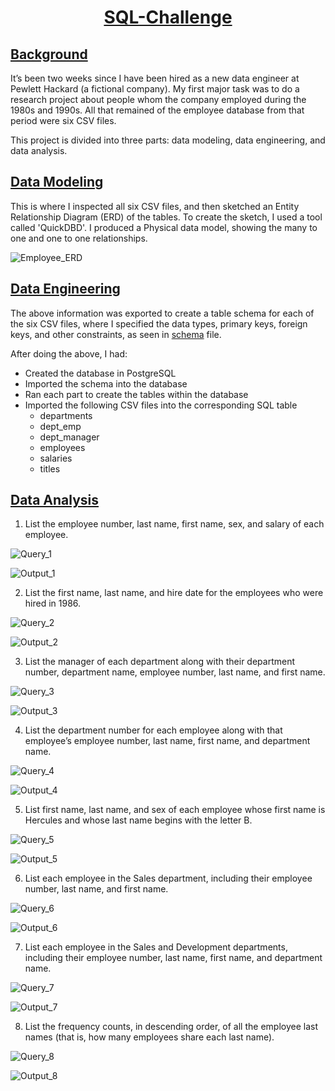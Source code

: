 # <p align="center"> <ins>SQL-Challenge<ins/>

## <ins>Background<ins/>
It’s been two weeks since I have been hired as a new data engineer at Pewlett Hackard (a fictional company). My first major task was to do a research project about people whom the company employed during the 1980s and 1990s. All that remained of the employee database from that period were six CSV files.

This project is divided into three parts: data modeling, data engineering, and data analysis.

## <ins>Data Modeling<ins/>

This is where I inspected all six CSV files, and then sketched an Entity Relationship Diagram (ERD) of the tables. To create the sketch, I used a tool called 'QuickDBD'. I produced a Physical data model, showing the many to one and one to one relationships. 

![Employee_ERD](EmployeeSQL/Images/Physical_model_design_DBD.png)


## <ins>Data Engineering<ins/>
The above information was exported to create a table schema for each of the six CSV files, where I specified the data types, primary keys, foreign keys, and other constraints, as seen in [schema](EmployeeSQL/SQL_files/Schema_edit.sql) file.

After doing the above, I had: 
- Created the database in PostgreSQL
- Imported the schema into the database
- Ran each part to create the tables within the database
- Imported the following CSV files into the corresponding SQL table
     * departments
     * dept_emp
     * dept_manager
     * employees
     * salaries
     * titles
     


## <ins>Data Analysis<ins/>

1. List the employee number, last name, first name, sex, and salary of each employee.

![Query_1](EmployeeSQL/Images/Query_1.png)

![Output_1](EmployeeSQL/Images/output1.png)

2. List the first name, last name, and hire date for the employees who were hired in 1986.

![Query_2](EmployeeSQL/Images/Query_2.png)

![Output_2](EmployeeSQL/Images/output2.png)

3. List the manager of each department along with their department number, department name, employee number, last name, and first name.

![Query_3](EmployeeSQL/Images/Query_3.png)

![Output_3](EmployeeSQL/Images/output3.png)

4. List the department number for each employee along with that employee’s employee number, last name, first name, and department name.

![Query_4](EmployeeSQL/Images/Query_4.png)

![Output_4](EmployeeSQL/Images/output4.png)

5. List first name, last name, and sex of each employee whose first name is Hercules and whose last name begins with the letter B.

![Query_5](EmployeeSQL/Images/Query_5.png)

![Output_5](EmployeeSQL/Images/output5.png)

6. List each employee in the Sales department, including their employee number, last name, and first name.

![Query_6](EmployeeSQL/Images/Query_6.png)

![Output_6](EmployeeSQL/Images/output6.png)

7. List each employee in the Sales and Development departments, including their employee number, last name, first name, and department name.

![Query_7](EmployeeSQL/Images/Query_7.png)

![Output_7](EmployeeSQL/Images/output7.png)

8. List the frequency counts, in descending order, of all the employee last names (that is, how many employees share each last name).

![Query_8](EmployeeSQL/Images/Query_8.png)

![Output_8](EmployeeSQL/Images/output8.png)



